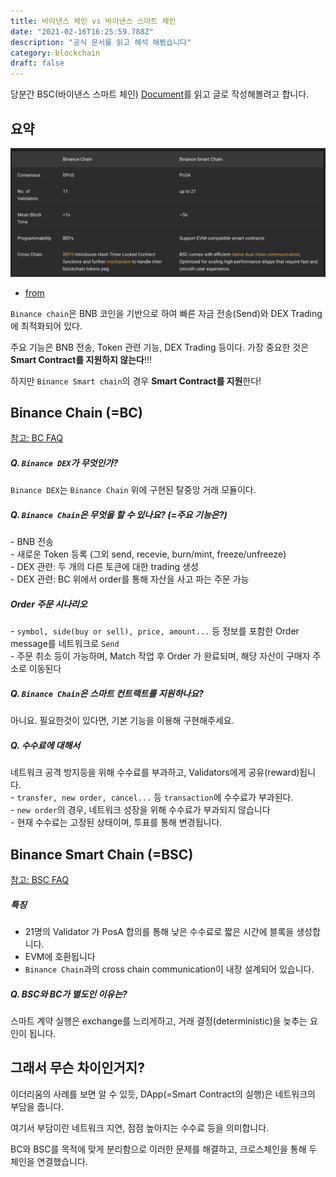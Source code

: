 ```yaml
---
title: 바이낸스 체인 vs 바이낸스 스마트 체인
date: "2021-02-16T16:25:59.788Z"
description: "공식 문서를 읽고 해석 해봤습니다"
category: blockchain
draft: false
---
```


당분간 BSC(바이낸스 스마트 체인) [Document](https://docs.binance.org/index.html)를 읽고 글로 작성해볼려고 합니다.

## 요약

![비교](./compare.png) 
- [from](https://docs.binance.org/smart-chain/guides/general.html)

`Binance chain`은 BNB 코인을 기반으로 하여 빠른 자금 전송(Send)와 DEX Trading에 최적화되어 있다.

주요 기능은 BNB 전송, Token 관련 기능, DEX Trading 등이다. 가장 중요한 것은 **Smart Contract를 지원하지 않는다**!!!



하지만 `Binance Smart chain`의 경우 **Smart Contract를 지원**한다!


## Binance Chain (=BC)

[참고: BC FAQ](https://docs.binance.org/faq/faq.html)

##### Q. `Binance DEX`가 무엇인가?

`Binance DEX`는 `Binance Chain` 위에 구현된 탈중앙 거래 모듈이다.

##### Q. `Binance Chain`은 무엇을 할 수 있나요? (=주요 기능은?)

\- BNB 전송</br>
\- 새로운 Token 등록 (그외 send, recevie, burn/mint, freeze/unfreeze)</br>
\- DEX 관련: 두 개의 다른 토큰에 대한 trading 생성</br>
\- DEX 관련: BC 위에서 order를 통해 자산을 사고 파는 주문 가능

##### Order 주문 시나리오

\- `symbol, side(buy or sell), price, amount...` 등 정보를 포함한 Order message를 네트워크로 `Send`</br>
\- 주문 취소 등이 가능하며, Match 작업 후 Order 가 완료되며, 해당 자산이 구매자 주소로 이동된다</br>

##### Q. `Binance Chain`은 스마트 컨트랙트를 지원하나요?

아니요. 필요한것이 있다면, 기본 기능을 이용해 구현해주세요.

##### Q. 수수료에 대해서

네트워크 공격 방지등을 위해 수수료를 부과하고, Validators에게 공유(reward)됩니다. <br/>
\- `transfer, new order, cancel...` 등 `transaction`에 수수료가 부과된다. <br/>
\- `new order`의 경우, 네트워크 성장을 위해 수수료가 부과되지 않습니다 <br/>
\- 현재 수수료는 고정된 상태이며, 투표를 통해 변경됩니다.


## Binance Smart Chain (=BSC)

[참고: BSC FAQ](https://docs.binance.org/faq/bsc/bsc.html)

##### 특징

- 21명의 Validator 가 PosA 합의를 통해 낮은 수수료로 짧은 시간에 블록을 생성합니다.
- EVM에 호환됩니다
- `Binance Chain`과의 cross chain communication이 내장 설계되어 있습니다.

##### Q. BSC와 BC가 별도인 이유는?

스마트 계약 실행은 exchange를 느리게하고, 거래 결정(deterministic)을 늦추는 요인이 됩니다.

## 그래서 무슨 차이인거지?

이더리움의 사례를 보면 알 수 있듯, DApp(=Smart Contract의 실행)은 네트워크의 부담을 줍니다. 

여기서 부담이란 네트워크 지연, 점점 높아지는 수수료 등을 의미합니다.

BC와 BSC를 목적에 맞게 분리함으로 이러한 문제를 해결하고, 크로스체인을 통해 두 체인을 연결했습니다.